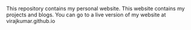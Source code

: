 This repository contains my personal website. This website contains my projects and blogs. You can go to a live version of my website at virajkumar.github.io
